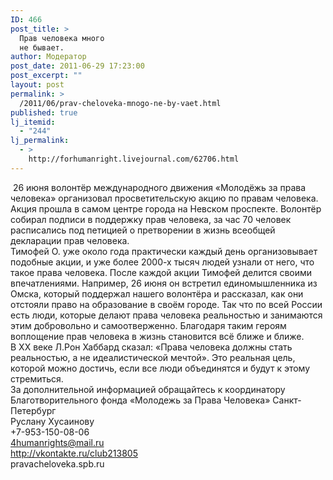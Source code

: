 ```yaml
---
ID: 466
post_title: >
  Прав человека много
  не бывает.
author: Модератор
post_date: 2011-06-29 17:23:00
post_excerpt: ""
layout: post
permalink: >
  /2011/06/prav-cheloveka-mnogo-ne-by-vaet.html
published: true
lj_itemid:
  - "244"
lj_permalink:
  - >
    http://forhumanright.livejournal.com/62706.html
---
```

&nbsp;<img align="left" alt="" src="http://cs5338.vk.com/u132145096/132409092/x_5b26039f.jpg" />26 июня волонтёр международного движения &laquo;Молодёжь за права человека&raquo; организовал просветительскую акцию по правам человека. Акция прошла в самом центре города на Невском проспекте. Волонтёр собирал подписи в поддержку прав человека, за час 70 человек расписались под петицией о претворении в жизнь всеобщей декларации прав человека.<br />Тимофей О. уже около года практически каждый день организовывает подобные акции, и уже более 2000-х тысяч людей узнали от него, что такое права человека. После каждой акции Тимофей делится своими впечатлениями. Например, 26 июня он встретил единомышленника из Омска, который поддержал нашего волонтёра и рассказал, как они отстояли право на образование в своём городе. Так что по всей России есть люди, которые делают права человека реальностью и занимаются этим добровольно и самоотверженно. Благодаря таким героям воплощение прав человека в жизнь становится всё ближе и ближе.<br />В ХХ веке Л.Рон Хаббард сказал: &laquo;Права человека должны стать реальностью, а не идеалистической мечтой&raquo;. Это реальная цель, которой можно достичь, если все люди объединятся и будут к этому стремиться.<br />За дополнительной информацией обращайтесь к координатору<br />Благотворительного фонда &laquo;Молодежь за Права Человека&raquo; Санкт-Петербург<br />Руслану Хусаинову<br />+7-953-150-08-06<br />4humanrights@mail.ru<br />http://vkontakte.ru/club213805<br />pravacheloveka.spb.ru